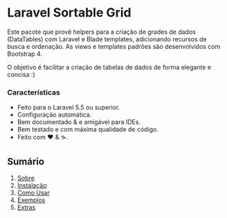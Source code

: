 # Laravel Sortable Grid

Este pacote que provê helpers para a criação de grades de dados (DataTables) com Laravel e Blade templates, adicionando recursos de busca e ordenação. As views e templates padrões são desenvolvidos com Bootstrap 4.

O objetivo é facilitar a criação de tabelas de dados de forma elegante e concisa :)

### Características

  * Feito para o Laravel 5.5 ou superior.
  * Configuração automática.
  * Bem documentado &amp; e amigável para IDEs.
  * Bem testado e com máxima qualidade de código.
  * Feito com :heart: &amp; :coffee:.

## Sumário

1. [Sobre](00-Home.md)
2. [Instalação](01-Installation.md)
3. [Como Usar](02-Usage.md)
4. [Exemplos](03-Examples.md)
5. [Extras](04-Extras.md)
  